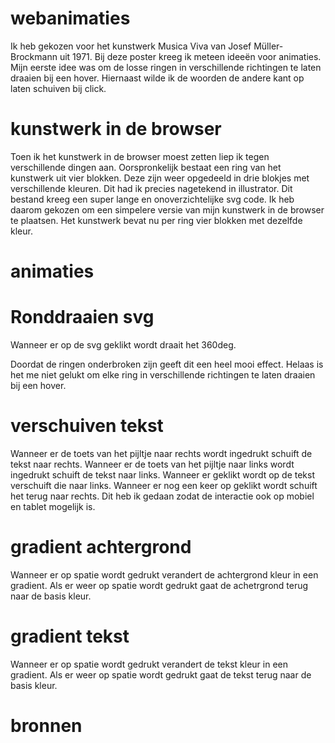 # webanimaties

Ik heb gekozen voor het kunstwerk Musica Viva van Josef Müller-Brockmann uit 1971. Bij deze poster kreeg ik meteen ideeën voor animaties. Mijn eerste idee was om de losse ringen in verschillende richtingen te laten draaien bij een hover. Hiernaast wilde ik de woorden de andere kant op laten schuiven bij click.

# kunstwerk in de browser

Toen ik het kunstwerk in de browser moest zetten liep ik tegen verschillende dingen aan. Oorspronkelijk bestaat een ring van het kunstwerk uit vier blokken. Deze zijn weer opgedeeld in drie blokjes met verschillende kleuren. Dit had ik precies nagetekend in illustrator. Dit bestand kreeg een super lange en onoverzichtelijke svg code. Ik heb daarom gekozen om een simpelere versie van mijn kunstwerk in de browser te plaatsen. Het kunstwerk bevat nu per ring vier blokken met dezelfde kleur.


# animaties 

# Ronddraaien svg 
Wanneer er op de svg geklikt wordt draait het 360deg. 

Doordat de ringen onderbroken zijn geeft dit een heel mooi effect. Helaas is het me niet gelukt om elke ring in verschillende richtingen te laten draaien bij een hover. 

# verschuiven tekst 
Wanneer er de toets van het pijltje naar rechts wordt ingedrukt schuift de tekst naar rechts. Wanneer er de toets van het pijltje naar links wordt ingedrukt schuift de tekst naar links.
Wanneer er geklikt wordt op de tekst verschuift die naar links. Wanneer er nog een keer op geklikt wordt schuift het terug naar rechts. Dit heb ik gedaan zodat de interactie ook op mobiel en tablet mogelijk is.

# gradient achtergrond
Wanneer er op spatie wordt gedrukt verandert de achtergrond kleur in een gradient. Als er weer op spatie wordt gedrukt gaat de achetrgrond terug naar de basis kleur.

# gradient tekst
Wanneer er op spatie wordt gedrukt verandert de tekst kleur in een gradient. Als er weer op spatie wordt gedrukt gaat de tekst terug naar de basis kleur.


# bronnen 
